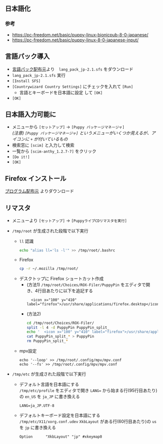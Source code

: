 ## 日本語化

### 参考
* https://pc-freedom.net/basic/puppy-linux-bionicpub-8-0-japanese/
* https://pc-freedom.net/basic/puppy-linux-8-0-japanese-input/

## 言語パック導入
* [言語パック配布元](http://shinobar.server-on.net/puppy/opt/)より　`lang_pack_jp-2.1.sfs` をダウンロード
* `lang_pack_jp-2.1.sfs` 実行
* `[Install SFS]`
* `[Countrywizard Country Settings]` にチェックを入れて `[Run]`
  * 言語とキーボードを日本語に設定 して `[OK]`
* `[OK]`

## 日本語入力可能に
* メニューから `[セットアップ]` -> `[Puppy パッケージマネージャ]`  
  *(注意) `[Puppy パッケージマネージャ]` というメニューがいくつか見えるが、アイコンに `+` が付いているもの* 
* 検索窓に `[scim]` と入力して検索
* 一覧から `[scim-anthy_1.2.7-7]` をクリック
* `[Do it!]`
* `[OK]`

## Firefox インストール
[プログラム配布元](https://pkgs.org/download/firefox) よりダウンロード

## リマスタ
* メニューより `[セットアップ]` -> `[PuppyライブCDリマスタを実行]`
* `/tmp/root` が生成された段階で以下実行
  * `ll` 認識
    ```bash
    echo "alias ll='ls -l'" >> /tmp/root/.bashrc
    ```
  * Firefox
    ```bash
    cp -r ~/.mozilla /tmp/root/
    ```
  * デスクトップに Firefox ショートカット作成  
    * (方法1)
      `/tmp/root/Choices/ROX-Filer/PuppyPin` をエディタで開き、4行目あたりに以下を追記する
      ```
        <icon x="100" y="410" label="firefox">/usr/share/applications/firefox.desktop</icon>
      ```
    * (方法2)
      ```bash
      cd /tmp/root/Choices/ROX-Filer/
      split -l 4 -d PuppyPin PuppyPin_split_
      echo '  <icon x="100" y="410" label="firefox">/usr/share/applications/firefox.desktop</icon>' >> PuppyPin_split_00
      cat PuppyPin_split_* > PuppyPin
      rm PuppyPin_split_* 
      ```
  * mpv設定
    ```
    echo '--loop' >> /tmp/root/.config/mpv/mpv.conf
    echo '--fs' >> /tmp/root/.config/mpv/mpv.conf
    ```


* `/tmp/etc` が生成された段階で以下実行
  * デフォルト言語を日本語にする  
    `/tmp/etc/profile` をエディタで開き `LANG=` から始まる行(95行目あたり)の `en_US` を `ja_JP` に書き換える 
      ```
      LANG=ja_JP.UTF-8
      ```
  * デフォルトキーボード設定を日本語にする  
    `/tmp/etc/X11/xorg.conf.udev` `XkbLayout` がある行(60行目あたり)の `us` を `jp` に書き換える
      ```
      Option      "XkbLayout" "jp" #xkeymap0
      ```

